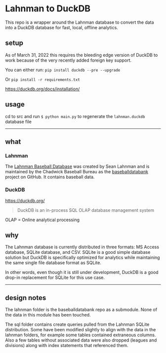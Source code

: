 # Lahnman to DuckDB

This repo is a wrapper around the Lahnman database to convert the data into a DuckDB database for fast, local, offline analytics.

## setup

As of March 31, 2022 this requires the bleeding edge version of DuckDB to work because of the very recently added foreign key support.

You can either run: `pip install duckdb --pre --upgrade`

Or `pip install -r requirements.txt`

https://duckdb.org/docs/installation/

## usage

cd to src and run `$ python main.py` to regenerate the `lahnman.duckdb` database file

----------

## what

### Lahnman

The [Lahnman Baseball Database](https://www.seanlahman.com/baseball-archive/statistics/) was created by Sean Lahnman and is maintained by the Chadwick Baseball Bureau as the [baseballdatabank](https://github.com/chadwickbureau/baseballdatabank) project on GitHub. It contains baseball data.

### DuckDB

https://duckdb.org/

> DuckDB is an in-process SQL OLAP database management system

OLAP = Online analytical processing

## why

The Lahnman database is currently distributed in three formats: MS Access database, SQLite database, and CSV. SQLite is a good simple database solution but DuckDB is specifically optimized for analytics while maintaining the same single file database format as SQLite.

In other words, even though it is still under development, DuckDB is a good drop-in replacement for SQLite for this use case.

----------

## design notes

The lahnman folder is the baseballdatabank repo as a submodule. None of the data in this module has been touched.

The sql folder contains create queries pulled from the Lahnman SQLite distribution. Some have been modified slightly to align with the data in the lahnman folders, for example some tables contained extraneous columns. Also a few tables without associated data were also dropped (leagues and divisions) along with index statements that referenced them.
